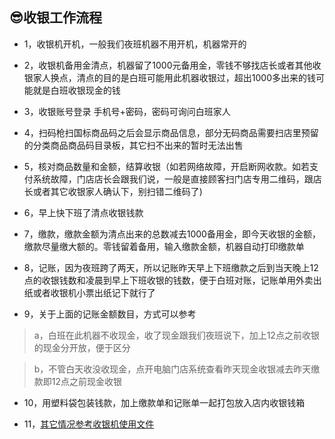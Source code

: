 ## 😎收银工作流程

* 1，收银机开机，一般我们夜班机器不用开机，机器常开的

* 2，收银机备用金清点，机器留了1000元备用金，零钱不够找店长或者其他收银家人换点，清点的目的是白班可能用此机器收银过，超出1000多出来的钱可能就是白班收银现金的钱

* 3，收银账号登录 手机号+密码，密码可询问白班家人

* 4，扫码枪扫国标商品码之后会显示商品信息，部分无码商品需要扫店里预留的分类商品商品码目录板，其它扫不出来的暂时无法出售

* 5，核对商品数量和金额，结算收银（如若网络故障，开启断网收款。如若支付系统故障，门店店长会跟我们说，一般是直接顾客扫门店专用二维码，跟店长或者其它收银家人确认下，别扫错二维码了)

* 6，早上快下班了清点收银钱款

* 7，缴款，缴款金额为清点出来的总数减去1000备用金，即今天收银的金额，缴款尽量缴大额的。零钱留着备用，输入缴款金额，机器自动打印缴款单

* 8，记账，因为夜班跨了两天，所以记账昨天早上下班缴款之后到当天晚上12点的收银钱数和凌晨到早上下班收银的钱数，便于白班对账，记账单用外卖出纸或者收银机小票出纸记下就行了

* 9，关于上面的记账金额数目，方式可以参考

> a，白班在此机器不收现金，收了现金跟我们夜班说下，加上12点之前收银的现金分开放，便于区分

> b，不管白天收没收现金，点开电脑门店系统查看昨天现金收银减去昨天缴款即12点之前现金收银

* 10，用塑料袋包装钱款，加上缴款单和记账单一起打包放入店内收银钱箱

* 11，[其它情况参考收银机使用文件](./initwithmarkdown/equipment/收银机使用教程.md)
